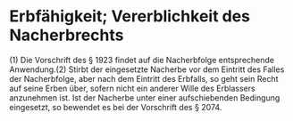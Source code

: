 # Erbfähigkeit; Vererblichkeit des Nacherbrechts

(1) Die Vorschrift des § 1923 findet auf die Nacherbfolge entsprechende Anwendung.(2) Stirbt der eingesetzte Nacherbe vor dem Eintritt des Falles der Nacherbfolge, aber nach dem Eintritt des Erbfalls, so geht sein Recht auf seine Erben über, sofern nicht ein anderer Wille des Erblassers anzunehmen ist. Ist der Nacherbe unter einer aufschiebenden Bedingung eingesetzt, so bewendet es bei der Vorschrift des § 2074. 

